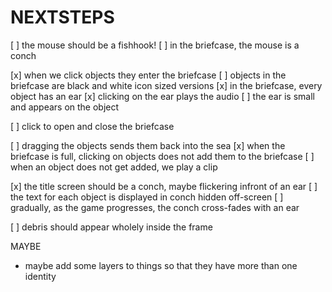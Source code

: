 NEXTSTEPS
=========

[ ] the mouse should be a fishhook!
[ ] in the briefcase, the mouse is a conch

[x] when we click objects they enter the briefcase
[ ] objects in the briefcase are black and white icon sized versions
[x] in the briefcase, every object has an ear
[x] clicking on the ear plays the audio
[ ] the ear is small and appears on the object

[ ] click to open and close the briefcase

[ ] dragging the objects sends them back into the sea
[x] when the briefcase is full, clicking on objects
    does not add them to the briefcase
[ ] when an object does not get added, we play a clip

[x] the title screen should be a conch, maybe flickering infront of an ear
[ ] the text for each object is displayed in conch hidden
    off-screen
[ ] gradually, as the game progresses, the conch cross-fades with an ear

[ ] debris should appear wholely inside the frame

MAYBE
 - maybe add some layers to things so that they have more
   than one identity
